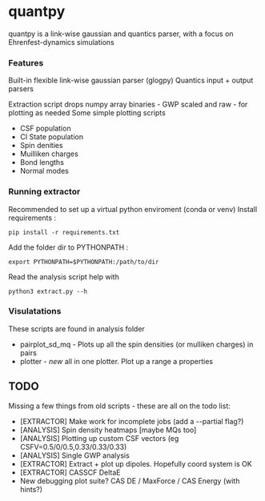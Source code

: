 # quantpy
quantpy is a link-wise gaussian and quantics parser, with a focus on Ehrenfest-dynamics simulations

### Features
Built-in flexible link-wise gaussian parser (glogpy)
Quantics input + output parsers

Extraction script drops numpy array binaries - GWP scaled and raw - for plotting as needed
Some simple plotting scripts
- CSF population
- CI State population
- Spin denities
- Muilliken charges
- Bond lengths
- Normal modes

 
### Running extractor
Recommended to set up a virtual python enviroment (conda or venv)
Install requirements : 

```
pip install -r requirements.txt
```

Add the folder dir to PYTHONPATH : 

```
export PYTHONPATH=$PYTHONPATH:/path/to/dir
```

Read the analysis script help with 

```
python3 extract.py --h
```

### Visulatations
These scripts are found in analysis folder

- pairplot_sd_mq - Plots up all the spin densities (or mulliken charges) in pairs
- plotter - *new* all in one plotter. Plot up a range a properties

## TODO
Missing a few things from old scripts - these are all on the todo list:
- [EXTRACTOR] Make work for incomplete jobs (add a --partial flag?)
- [ANALYSIS] Spin density heatmaps [maybe MQs too]
- [ANALYSIS] Plotting up custom CSF vectors (eg CSFV=0.5/0/0.5,0.33/0.33/0.33)
- [ANALYSIS] Single GWP analysis
- [EXTRACTOR] Extract + plot up dipoles. Hopefully coord system is OK
- [EXTRACTOR] CASSCF DeltaE
- New debugging plot suite? CAS DE / MaxForce / CAS Energy (with hints?)